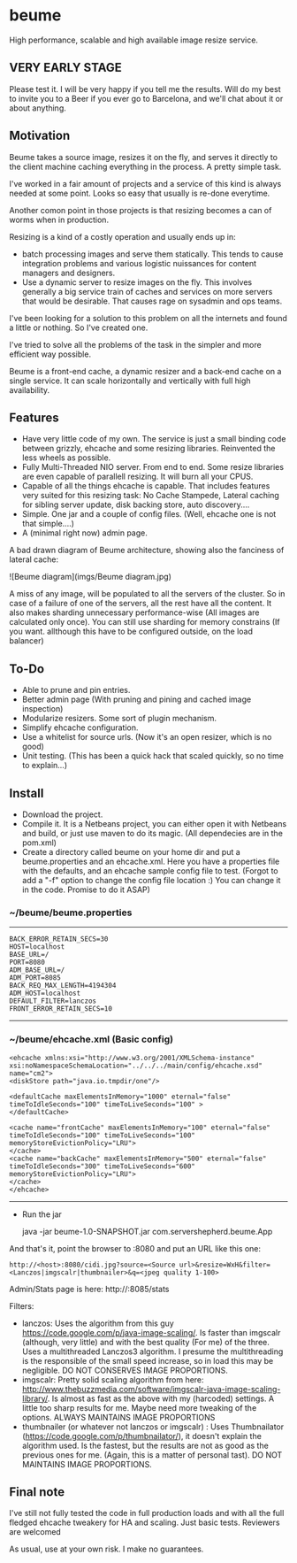 beume
=====

High performance, scalable and high available image resize service.

VERY EARLY STAGE 
----------------

Please test it. I will be very happy if you tell me the results. Will do my best to invite you to a Beer if you ever go to Barcelona, and we'll chat about it or about anything.


Motivation
----------
Beume takes a source image, resizes it on the fly, and serves it directly to the client machine caching everything in the process. A pretty simple task.

I've worked in a fair amount of projects and a service of this kind is always needed at some point. Looks so easy that usually is re-done everytime.

Another comon point in those projects is that resizing becomes a can of worms when in production.

Resizing is a kind of a costly operation and usually ends up in:

* batch processing images and serve them statically. This tends to cause integration problems and various logistic nuissances for content managers and designers.
* Use a dynamic server to resize images on the fly. This involves generally a big service train of caches and services on more servers that would be desirable. That causes rage on sysadmin and ops teams.

I've been looking for a solution to this problem on all the internets and found a little or nothing. So I've created one.

I've tried to solve all the problems of the task in the simpler and more efficient way possible.

Beume is a front-end cache, a dynamic resizer and a back-end cache on a single service. It can scale horizontally and vertically with full high availability.

Features
--------

* Have very little code of my own. The service is just a small binding code between grizzly, ehcache and some resizing libraries. Reinvented the less wheels as possible.
* Fully Multi-Threaded NIO server. From end to end. Some resize libraries are even capable of parallell resizing. It will burn all your CPUS.
* Capable of all the things ehcache is capable. That includes features very suited for this resizing task: No Cache Stampede, Lateral caching for sibling server update, disk backing store, auto discovery.... 
* Simple. One jar and a couple of config files. (Well, ehcache one is not that simple....)
* A (minimal right now) admin page.

A bad drawn diagram of Beume architecture, showing also the fanciness of lateral cache:

![Beume diagram](imgs/Beume diagram.jpg)

A miss of any image, will be populated to all the servers of the cluster. So in case of a failure of one of the servers, all the rest have all the content. It also makes sharding unnecessary performance-wise (All images are calculated only once). You can still use sharding for memory constrains (If you want. allthough this have to be configured outside, on the load balancer)

To-Do
-----
* Able to prune and pin entries.
* Better admin page (With pruning and pining and cached image inspection)
* Modularize resizers. Some sort of plugin mechanism.
* Simplify ehcache configuration.
* Use a whitelist for source urls. (Now it's an open resizer, which is no good)
* Unit testing. (This has been a quick hack that scaled quickly, so no time to explain...)

Install
-------
* Download the project.
* Compile it. It is a Netbeans project, you can either open it with Netbeans and build, or just use maven to do its magic. (All dependecies are in the pom.xml)
* Create a directory called beume on your home dir and put a beume.properties and an ehcache.xml. Here you have a properties file with the defaults, and an ehcache sample config file to test. (Forgot to add a "-f" option to change the config file location :) You can change it in the code. Promise to do it ASAP)

### ~/beume/beume.properties

****

    BACK_ERROR_RETAIN_SECS=30
    HOST=localhost
    BASE_URL=/
    PORT=8080
    ADM_BASE_URL=/
    ADM_PORT=8085
    BACK_REQ_MAX_LENGTH=4194304
    ADM_HOST=localhost
    DEFAULT_FILTER=lanczos
    FRONT_ERROR_RETAIN_SECS=10    

****

### ~/beume/ehcache.xml (Basic config)

    <ehcache xmlns:xsi="http://www.w3.org/2001/XMLSchema-instance" xsi:noNamespaceSchemaLocation="../../../main/config/ehcache.xsd" name="cm2">
    <diskStore path="java.io.tmpdir/one"/>
    
    <defaultCache maxElementsInMemory="1000" eternal="false" timeToIdleSeconds="100" timeToLiveSeconds="100" >
    </defaultCache>
    
    <cache name="frontCache" maxElementsInMemory="100" eternal="false" timeToIdleSeconds="100" timeToLiveSeconds="100" memoryStoreEvictionPolicy="LRU">
    </cache>
    <cache name="backCache" maxElementsInMemory="500" eternal="false" timeToIdleSeconds="300" timeToLiveSeconds="600" memoryStoreEvictionPolicy="LRU">
    </cache>
    </ehcache>

****

* Run the jar 

    java -jar beume-1.0-SNAPSHOT.jar com.servershepherd.beume.App

And that's it, point the browser to <host>:8080 and put an URL like this one:

    http://<host>:8080/cidi.jpg?source=<Source url>&resize=WxH&filter=<Lanczos|imgscalr|thumbnailer>&q=<jpeg quality 1-100>

Admin/Stats page is here:
    http://<host>:8085/stats

Filters:
* lanczos: Uses the algorithm from this guy https://code.google.com/p/java-image-scaling/. Is faster than imgscalr (although, very little) and with the best quality (For me) of the three. Uses a multithreaded Lanczos3 algorithm. I presume the multithreading is the responsible of the small speed increase, so in load this may be negligible. DO NOT CONSERVES IMAGE PROPORTIONS.
* imgscalr: Pretty solid scaling algorithm from here: http://www.thebuzzmedia.com/software/imgscalr-java-image-scaling-library/. Is almost as fast as the above with my (harcoded) settings. A little too sharp results for me. Maybe need more tweaking of the options. ALWAYS MAINTAINS IMAGE PROPORTIONS
* thumbnailer (or whatever not lanczos or imgscalr) : Uses Thumbnailator (https://code.google.com/p/thumbnailator/), it doesn't explain the algorithm used. Is the fastest, but the results are not as good as the previous ones for me. (Again, this is a matter of personal tast). DO NOT MAINTAINS IMAGE PROPORTIONS.

Final note
-----------

I've still not fully tested the code in full production loads and with all the full fledged ehcache tweakery for HA and scaling. Just basic tests. Reviewers are welcomed

As usual, use at your own risk. I make no guarantees.
